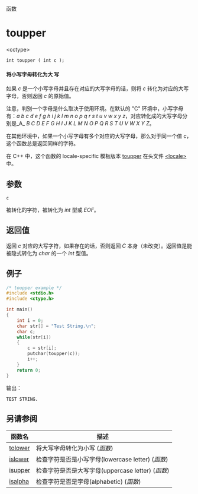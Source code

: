 函数

# toupper

\<cctype\>

`int toupper ( int c );`

#### 将小写字母转化为大 写

如果 _c_ 是一个小写字母并且存在对应的大写字母的话，则将 _c_ 转化为对应的大写字母，否则返回 _c_ 的原始值。

注意，判别一个字母是什么取决于使用环境。在默认的 "C" 环境中，小写字母有：_a_ _b_ _c_ _d_ _e_ _f_ _g_ _h_ _i_ _j_ _k_ _l_ _m_ _n_ _o_ _p_ _q_ _r_ _s_ _t_ _u_ _v_ _w_ _x_ _y_ _z_，对应转化成的大写字母分别是_A_ _B_ _C_ _D_ _E_ _F_ _G_ _H_ _I_ _J_ _K_ _L_ _M_ _N_ _O_ _P_ _Q_ _R_ _S_ _T_ _U_ _V_ _W_ _X_ _Y_ _Z_。

在其他环境中，如果一个小写字母有多个对应的大写字母，那么对于同一个值 _c_，这个函数总是返回同样的字符。

在 C++ 中，这个函数的 locale-specific 模板版本 [toupper](../../Other/locale/toupper.md) 在头文件 [\<locale\>](../../Other/locale/README.md)中。


## 参数

`c`

被转化的字符，被转化为 _int_ 型或 _EOF_。


## 返回值
返回 _c_ 对应的大写字符，如果存在的话，否则返回 _C_ 本身（未改变）。返回值是能被隐式转化为 _char_ 的一个 _int_ 型值。

## 例子

```cpp
/* toupper example */
#include <stdio.h>
#include <ctype.h>

int main()
{
	int i = 0;
	char str[] = "Test String.\n";
	char c;
	while(str[i])
	{
		c = str[i];
		putchar(toupper(c));
		i++;
	}
	return 0;
}
```

输出：  
```
TEST STRING.
```


## 另请参阅

函数名                | 描述
--------------------- | -------------------------------------------------
[tolower](tolower.md) | 将大写字母转化为小写 (_函数_)
[islower](islower.md) | 检查字符是否是小写字母(lowercase letter) (_函数_)
[isupper](isupper.md) | 检查字符是否是大写字母(uppercase letter) (_函数_)
[isalpha](isalpha.md) | 检查字符是否是字母(alphabetic) (_函数_)
